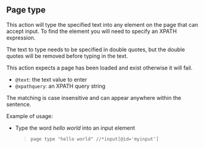 ## Page type

This action will type the specified text into any element on the page that can accept input. To find the element you will need to specify an XPATH expression.

The text to type needs to be specified in double quotes, but the double quotes will be removed before typing in the text.

This action expects a page has been loaded and exist otherwise it will fail.

- `@text`: the text value to enter
- `@xpathquery`: an XPATH query string

The matching is case insensitive and can appear anywhere within the sentence.

Example of usage:

- Type the word *hello world* into an input element

    > `page type "hello world" //*input[@id='myinput']`